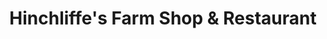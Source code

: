 ---
title: "Hinchliffe's Farm Shop & Restaurant"
url: /huddersfield/hinchliffes-farm-shop-and-restaurant/
shop: farm
---